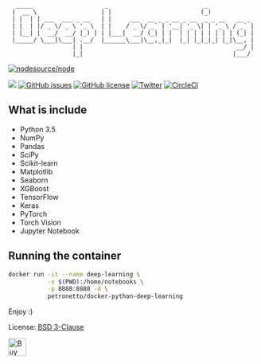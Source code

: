 ```
  _____                    _                           _
 |  __ \                  | |                         (_)
 | |  | | ___  ___ _ __   | |     ___  __ _ _ __ _ __  _ _ __   __ _
 | |  | |/ _ \/ _ \ '_ \  | |    / _ \/ _` | '__| '_ \| | '_ \ / _` |
 | |__| |  __/  __/ |_) | | |___|  __/ (_| | |  | | | | | | | | (_| |
 |_____/ \___|\___| .__/  |______\___|\__,_|_|  |_| |_|_|_| |_|\__, |
                  | |                                           __/ |
                  |_|                                          |___/
```
[![nodesource/node](http://dockeri.co/image/petronetto/docker-python-deep-learning)](https://registry.hub.docker.com/u/petronetto/docker-python-deep-learning/)

[![](https://images.microbadger.com/badges/image/petronetto/docker-python-deep-learning.svg)](https://microbadger.com/images/petronetto/docker-python-deep-learning "Get your own image badge on microbadger.com")
[![GitHub issues](https://img.shields.io/github/issues/petronetto/docker-python-deep-learning.svg)](https://github.com/petronetto/docker-python-deep-learning/issues)
[![GitHub license](https://img.shields.io/github/license/petronetto/docker-python-deep-learning.svg)](https://raw.githubusercontent.com/petronetto/docker-python-deep-learning/master/LICENSE)
[![Twitter](https://img.shields.io/twitter/url/https/github.com/petronetto/docker-python-deep-learning.svg?style=social)](https://twitter.com/intent/tweet?text=Wow:&url=https%3A%2F%2Fgithub.com%2Fpetronetto%2Fdocker-python-deep-learning)
[![CircleCI](https://circleci.com/gh/petronetto/docker-python-deep-learning/tree/master.svg?style=svg)](https://circleci.com/gh/petronetto/docker-python-deep-learning/tree/master)

## What is include
- Python 3.5
- NumPy
- Pandas
- SciPy
- Scikit-learn
- Matplotlib
- Seaborn
- XGBoost
- TensorFlow
- Keras
- PyTorch
- Torch Vision
- Jupyter Notebook

## Running the container

```sh
docker run -it --name deep-learning \
           -v $(PWD):/home/notebooks \
           -p 8888:8888 -d \
           petronetto/docker-python-deep-learning
```


Enjoy :)

License: [BSD 3-Clause](LICENSE)


<a href='https://ko-fi.com/N4N09BMZ' target='_blank'><img height='36' style='border:0px;height:36px;' src='https://az743702.vo.msecnd.net/cdn/kofi1.png?v=0' border='0' alt='Buy Me a Coffee at ko-fi.com' /></a>
